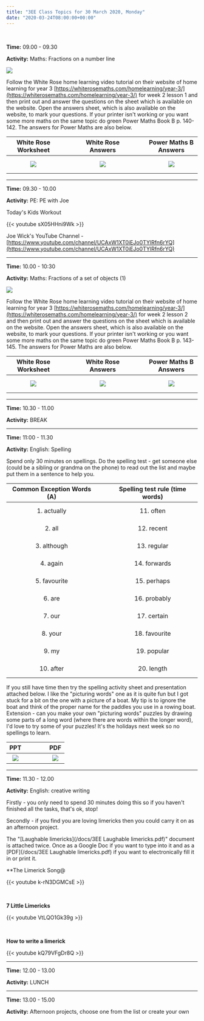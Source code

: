 ```yaml
---
title: "3EE Class Topics for 30 March 2020, Monday"
date: "2020-03-24T08:00:00+00:00"
---
```


&nbsp;

**Time:** 09.00 - 09.30

**Activity:** Maths: Fractions on a number line

[![](/images/whiterose/y3/Y3Week2Lesson1Step6.png)](https://whiterosemaths.com/homelearning/year-3/)

Follow the White Rose home learning video tutorial on their website of home learning for year 3 [https://whiterosemaths.com/homelearning/year-3/](https://whiterosemaths.com/homelearning/year-3/) for week 2 lesson 1 and then print out and answer the questions on the sheet which is available on the website. Open the answers sheet, which is also available on the website, to mark your questions. If your printer isn't working or you want some more maths on the same topic do green Power Maths Book B p. 140-142. The answers for Power Maths are also below.

**White Rose Worksheet** | &nbsp; &nbsp; | &nbsp; &nbsp; | **White Rose Answers** | &nbsp; &nbsp; | &nbsp; &nbsp; | **Power Maths B Answers**
:---: | :---: | :---: | :---: | :---: | :---: | :---:
[![](/images/whiterose/y3/Lesson-1-Y3-Spring-Block-5-WO6-Fractions-on-a-number-line-2019.png)](/docs/whiterose/y3/Lesson-1-Y3-Spring-Block-5-WO6-Fractions-on-a-number-line-2019.pdf) | &nbsp; &nbsp; | &nbsp; &nbsp; | [![](/images/whiterose/y3/Y3-Spring-Block-5-ANS6-Fractions-on-a-number-line-2019.png)](/docs/whiterose/y3/Y3-Spring-Block-5-ANS6-Fractions-on-a-number-line-2019.pdf) | &nbsp; &nbsp; | &nbsp; &nbsp; | [![](/images/powermaths/y3/pm_y3_u09_practicebookanswers.png)](/docs/powermaths/y3/pm_y3_u09_practicebookanswers.pdf)

<hr>

**Time:** 09.30 - 10.00

**Activity:** PE: PE with Joe

Today's Kids Workout

{{< youtube sX05HHni9Wk >}}

Joe Wick's YouTube Channel - [https://www.youtube.com/channel/UCAxW1XT0iEJo0TYlRfn6rYQ](https://www.youtube.com/channel/UCAxW1XT0iEJo0TYlRfn6rYQ)

<hr>

**Time:** 10.00 - 10:30

**Activity:** Maths: Fractions of a set of objects (1)

[![](/images/whiterose/y3/Y3Week2Lesson2Step7.png)](https://whiterosemaths.com/homelearning/year-3/)

Follow the White Rose home learning video tutorial on their website of home learning for year 3 [https://whiterosemaths.com/homelearning/year-3/](https://whiterosemaths.com/homelearning/year-3/) for week 2 lesson 2 and then print out and answer the questions on the sheet which is available on the website. Open the answers sheet, which is also available on the website, to mark your questions. If your printer isn't working or you want some more maths on the same topic do green Power Maths Book B p. 143-145. The answers for Power Maths are also below.

**White Rose Worksheet** | &nbsp; &nbsp; | &nbsp; &nbsp; | **White Rose Answers** | &nbsp; &nbsp; | &nbsp; &nbsp; | **Power Maths B Answers**
:---: | :---: | :---: | :---: | :---: | :---: | :---:
[![](/images/whiterose/y3/Lesson-2-Y3-Spring-Block-5-WO7-Fractions-of-a-set-of-objects-1-2019.png)](/docs/whiterose/y3/Lesson-2-Y3-Spring-Block-5-WO7-Fractions-of-a-set-of-objects-1-2019.pdf) | &nbsp; &nbsp; | &nbsp; &nbsp; | [![](/images/whiterose/y3/Y3-Spring-Block-5-ANS7-Fractions-of-a-set-of-objects-1-2019.png)](/docs/whiterose/y3/Y3-Spring-Block-5-ANS7-Fractions-of-a-set-of-objects-1-2019.pdf) | &nbsp; &nbsp; | &nbsp; &nbsp; | [![](/images/powermaths/y3/pm_y3_u09_practicebookanswers.png)](/docs/powermaths/y3/pm_y3_u09_practicebookanswers.pdf)

<hr>

**Time:** 10.30 - 11.00

**Activity:** BREAK

<hr>

**Time:** 11:00 - 11.30 

**Activity:** English: Spelling

Spend only 30 minutes on spellings. Do the spelling test - get someone else (could be a sibling or grandma on the phone) to read out the list and maybe put them in a sentence to help you. 

**Common Exception Words (A)** | &nbsp; &nbsp; | **Spelling test rule (time words)**
:---: | :---: | :---:
1. actually | &nbsp; &nbsp; | 11. often
2. all | &nbsp; &nbsp; | 12. recent
3. although | &nbsp; &nbsp; | 13. regular
4. again | &nbsp; &nbsp; | 14. forwards
5. favourite | &nbsp; &nbsp; | 15. perhaps
6. are | &nbsp; &nbsp; | 16. probably
7. our | &nbsp; &nbsp; | 17. certain
8. your | &nbsp; &nbsp; | 18. favourite
9. my | &nbsp; &nbsp; | 19. popular
10. after | &nbsp; &nbsp; | 20. length

If you still have time then try the spelling activity sheet and presentation attached below. I like the "picturing words" one as it is quite fun but I got stuck for a bit on the one with a picture of a boat. My tip is to ignore the boat and think of the proper name for the paddles you use in a rowing boat. Extension - can you make your own "picturing words" puzzles by drawing some parts of a long word (where there are words within the longer word), I'd love to try some of your puzzles! It's the holidays next week so no spellings to learn.

**PPT** | &nbsp; &nbsp; | &nbsp; &nbsp; | **PDF**
:---: | :---: | :---: | :---: 
[![](/images/spelling_key_words.png)](/docs/spelling_key_words.ppt) | &nbsp; &nbsp; | &nbsp; &nbsp; | [![](/images/spelling_key_words.png)](/docs/spelling_key_words.pdf)

<hr>

**Time:** 11.30 - 12.00

**Activity:** English: creative writing

Firstly - you only need to spend 30 minutes doing this so if you haven't finished all the tasks, that's ok, stop!

Secondly - if you find you are loving limericks then you could carry it on as an afternoon project.

The "[Laughable limericks](/docs/3EE Laughable limericks.pdf)" document is attached twice. Once as a Google Doc if you want to type into it and as a [PDF](/docs/3EE Laughable limericks.pdf) if you want to electronically fill it in or print it.

**The Limerick Song@

{{< youtube k-rN3DGMCsE >}}

<br>

**7 Little Limericks**

{{< youtube VtLQO1Gk39g >}}

<br>

**How to write a limerick**

{{< youtube kQ79VFgDr8Q >}}

<hr>

**Time:** 12.00 - 13.00

**Activity:** LUNCH

<hr>

**Time:** 13.00 - 15.00

**Activity:** Afternoon projects, choose one from the list or create your own

<br/>
<br/>

